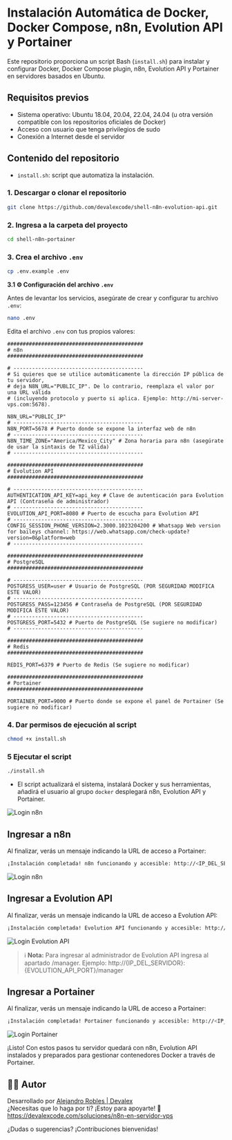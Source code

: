 # Instalación Automática de Docker, Docker Compose, n8n, Evolution API y Portainer

Este repositorio proporciona un script Bash (`install.sh`) para instalar y configurar Docker, Docker Compose plugin, n8n, Evolution API y Portainer en servidores basados en Ubuntu.

## Requisitos previos

- Sistema operativo: Ubuntu 18.04, 20.04, 22.04, 24.04 (u otra versión compatible con los repositorios oficiales de Docker)
- Acceso con usuario que tenga privilegios de sudo
- Conexión a Internet desde el servidor

## Contenido del repositorio

- `install.sh`: script que automatiza la instalación.

### 1. Descargar o clonar el repositorio

```bash
git clone https://github.com/devalexcode/shell-n8n-evolution-api.git
```

### 2. Ingresa a la carpeta del proyecto

```bash
cd shell-n8n-portainer
```

### 3. Crea el archivo `.env`

```bash
cp .env.example .env
```

**3.1 ⚙️ Configuración del archivo `.env`**

Antes de levantar los servicios, asegúrate de crear y configurar tu archivo `.env`:

```bash
nano .env
```

Edita el archivo `.env` con tus propios valores:

```dotenv
############################################
# n8n
############################################

# ------------------------------------------
# Si quieres que se utilice automáticamente la dirección IP pública de tu servidor,
# deja N8N_URL="PUBLIC_IP". De lo contrario, reemplaza el valor por una URL válida
# (incluyendo protocolo y puerto si aplica. Ejemplo: http://mi-server-vps.com:5678).

N8N_URL="PUBLIC_IP"
# ------------------------------------------
N8N_PORT=5678 # Puerto donde se expone la interfaz web de n8n
# ------------------------------------------
N8N_TIME_ZONE="America/Mexico_City" # Zona horaria para n8n (asegúrate de usar la sintaxis de TZ válida)
# ------------------------------------------

############################################
# Evolution API
############################################

# ------------------------------------------
AUTHENTICATION_API_KEY=api_key # Clave de autenticación para Evolution API (Contraseña de administrador)
# ------------------------------------------
EVOLUTION_API_PORT=8080 # Puerto de escucha para Evolution API
# ------------------------------------------
CONFIG_SESSION_PHONE_VERSION=2.3000.1023204200 # Whatsapp Web version for baileys channel: https://web.whatsapp.com/check-update?version=0&platform=web
# ------------------------------------------

############################################
# PostgreSQL
############################################

# ------------------------------------------
POSTGRESS_USER=user # Usuario de PostgreSQL (POR SEGURIDAD MODIFICA ESTE VALOR)
# ------------------------------------------
POSTGRESS_PASS=123456 # Contraseña de PostgreSQL (POR SEGURIDAD MODIFICA ESTE VALOR)
# ------------------------------------------
POSTGRESS_PORT=5432 # Puerto de PostgreSQL (Se sugiere no modificar)
# ------------------------------------------

############################################
# Redis
############################################

REDIS_PORT=6379 # Puerto de Redis (Se sugiere no modificar)

############################################
# Portainer
############################################

PORTAINER_PORT=9000 # Puerto donde se expone el panel de Portainer (Se sugiere no modificar)

```

### 4. Dar permisos de ejecución al script

```bash
chmod +x install.sh
```

### 5 Ejecutar el script

```bash
./install.sh
```

- El script actualizará el sistema, instalará Docker y sus herramientas, añadirá el usuario al grupo `docker` desplegará n8n, Evolution API y Portainer.

![Login n8n](docs/shell.png)

## Ingresar a n8n

Al finalizar, verás un mensaje indicando la URL de acceso a Portainer:

```bash
¡Instalación completada! n8n funcionando y accesible: http://<IP_DEL_SERVIDOR>:N8N_PORT
```

![Login n8n](docs/n8n-install.png)

## Ingresar a Evolution API

Al finalizar, verás un mensaje indicando la URL de acceso a Evolution API:

```bash
¡Instalación completada! Evolution API funcionando y accesible: http://<IP_DEL_SERVIDOR>:EVOLUTION_API_PORT
```

![Login Evolution API](docs/Evolution-API-login.png)

> ℹ️ **Nota:** Para ingresar al administrador de Evolution API ingresa al apartado /manager. Ejemplo: http://{IP_DEL_SERVIDOR}:{EVOLUTION_API_PORT}/manager

## Ingresar a Portainer

Al finalizar, verás un mensaje indicando la URL de acceso a Portainer:

```bash
¡Instalación completada! Portainer funcionando y accesible: http://<IP_DEL_SERVIDOR>:PORTAINER_PORT
```

![Login Portainer](docs/Portainer-Login-1024x705.png)

¡Listo! Con estos pasos tu servidor quedará con n8n, Evolution API instalados y preparados para gestionar contenedores Docker a través de Portainer.

## 👨‍💻 Autor

Desarrollado por [Alejandro Robles | Devalex ](http://devalexcode.com)  
¿Necesitas que lo haga por ti? ¡Estoy para apoyarte! 🤝 https://devalexcode.com/soluciones/n8n-en-servidor-vps

¿Dudas o sugerencias? ¡Contribuciones bienvenidas!
